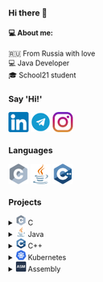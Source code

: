 ### Hi there 👋
#### :computer: About me:
:ru: From Russia with love  
:computer: Java Developer  
:mortar_board: School21 student  

### Say 'Hi!'
[<img src='/contacts/linkedin.png' alt='linkedin' height='40'>](https://www.linkedin.com/in/aidar-dyuvarov-671917212/)
[<img src='/contacts/telegram.png' alt='telegram' height='40'>](https://t.me/dyuvarov)
[<img src='/contacts/inst.png' height='40'>](https://www.instagram.com/dyuvarov/)

### Languages
<img src='/languages_tools/c_512x512.png' alt='c' height='40'> <img src='/languages_tools/java_512x512.png' alt='java' height='40'> <img src='/languages_tools/cpp_512x512.png' alt='cpp' height='40'>

### Projects

<details><summary><img src='/languages_tools/c_512x512.png' alt='c' height='20'> C</summary>

[3D game](https://github.com/Dyuvarov/3D_game_C.git)  
[Dining philosophers](https://github.com/Dyuvarov/Dining-philosophers.git)  
[miniSHELL](https://github.com/Dyuvarov/minishell)   
</details>

<details><summary><img src='/languages_tools/java_512x512.png' alt='java' height='20'> Java</summary>

[Travelator (Telegram bot)](https://github.com/Dyuvarov/TravelatorBOT)  
[Text game](https://github.com/Dyuvarov/AlchemistConsoleGame)  
[Flights (Spring Boot web service)](https://github.com/Dyuvarov/Flights_Web_Service)    
[Log parser](https://github.com/Dyuvarov/Java-Log-Parser)  
</details>

<details><summary><img src='/languages_tools/cpp_512x512.png' alt='cpp' height='20'> C++</summary>

[IRC server](https://github.com/Dyuvarov/IRC_server)  
[STL containers implementation](https://github.com/Dyuvarov/CPP_Containers)

</details>

<details><summary><img src='/languages_tools/kuber_512x512.png' alt='kubernetes' height='20'> Kubernetes</summary>

[Services](https://github.com/Dyuvarov/Services)

</details>

<details><summary><img src='/languages_tools/assembler.png' alt='assembler' height='20'> Assembly</summary>

[library on assembler](https://github.com/Dyuvarov/Library_asm)

</details>

